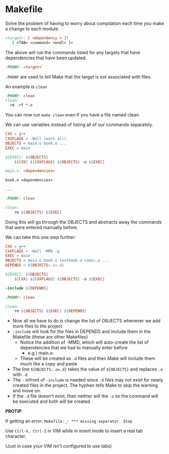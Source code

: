 # Makefile

Solve the problem of having to worry about compilation each time you make a change to each module.

```Makefile
<target>: [ <dependency > ]*
   [ <TAB> <command> <endl> ]+
```

The above will run the commands listed for any targets that have dependencies that have been updated.

```Makefile
.PHONY: <target>`
```

`.PHONY` are used to tell Make that the target is not associated with files.

An example is `clean`

```Makefile
.PHONY: clean
clean:
  rm -rf *.o
```

You can now run `make clean` even if you have a file named clean.

We can use variables instead of listing all of our commands separately.

```Makefile
CXX = g++
CXXFLAGS = -Wall (warn all)
OBJECTS = main.o book.o ...
EXEC = main

${EXEC}: ${OBJECTS}
    ${CXX} ${CXXFLAGS} ${OBJECTS} -o ${EXEC}

main.o: <dependencies>

book.o <dependencies>

...

.PHONY: clean

clean: 
    rm ${OBJECTS} ${EXEC}
```

Doing this will go through the OBJECTS and abstracts away the commands that were entered manually before.

We can take this one step further:

```Makefile
CXX = g++
CXXFLAGS = -Wall -MMD -g
EXEC = main
OBJECTS = main.o book.o textbook.o comic.o ...
DEPENDS = ${OBJECTS:.o=.d}

${EXEC}: ${OBJECTS}
    ${CXX} ${CXXFLAGS} ${OBJECTS} -o ${EXEC}

-include ${DEPENDS}

.PHONY: clean

clean:
    rm ${OBJECTS} ${EXEC} ${DEPENDS}
```

* Now all we have to do is change the list of OBJECTS whenever we add more files to the project
* `-include` will look for the files in DEPENDS and include them in the Makefile (these are other Makefiles)
    * Notice the addition of -MMD, which will auto-create the list of dependencies that we had to manually enter before
        * e.g.) main.o: <dependencies>
    * These will be created as `.d` files and then Make will include them much like a copy and paste
* The line `${OBJECTS:.o=.d}` takes the value of `${OBJECTS}` and replaces `.o` with `.d`
* The `-` infront of `-include` is needed since `.d` files may not exist for newly created files in the project. The hyphen tells Make to skip the warning and move on.
* If the `.d` file doesn't exist, then neither will the `.o` so the command will be executed and both will be created. 

**PROTIP**:

If getting an error: `Makefile:_: *** missing separator. Stop`

Use `Ctrl-V, Ctrl-I` in VIM while in insert mode to insert a real tab character.

(Just in case your VIM isn't configured to use tabs)
